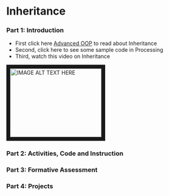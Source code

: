 # Inheritance

### Part 1: Introduction
* First click here [Advanced OOP](https://runestone.academy/runestone/static/JavaReview/index.html) to read about Inheritance
* Second, click here to see some sample code in Processing
* Third, watch this video on Inheritance

<a href="http://www.youtube.com/watch?feature=player_embedded&v=e6eXD8DHc_A
" target="_blank"><img src="http://img.youtube.com/vi/e6eXD8DHc_A/0.jpg" 
alt="IMAGE ALT TEXT HERE" width="240" height="180" border="10" /></a>

### Part 2: Activities, Code and Instruction

### Part 3: Formative Assessment

### Part 4: Projects




